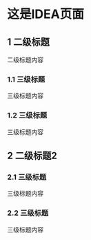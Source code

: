 # 这是IDEA页面

## 1 二级标题
二级标题内容
### 1.1 三级标题
三级标题内容
### 1.2 三级标题
三级标题内容

## 2 二级标题2
### 2.1 三级标题
三级标题内容
### 2.2 三级标题
三级标题内容
